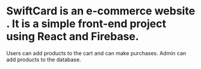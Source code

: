 # SwiftCard is an e-commerce website . It is a simple front-end project using React and Firebase.

Users can add products to the cart and can make purchases.
Admin can add products to the database.
